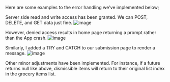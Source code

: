 Here are some examples to the error handling we've implemented below; 

Server side read and write access has been granted. We can POST, DELETE, and GET data just fine.
![image](https://github.com/user-attachments/assets/9f4974f6-eeac-4efa-9b87-dce3363ad36e)

However, denied access results in home page returning a prompt rather than the App crash.
![image](https://github.com/user-attachments/assets/9cd50e08-d0fa-46da-98fd-d3e0926e5f38)

Similarly, I added a TRY and CATCH to our submission page to render a message.
![image](https://github.com/user-attachments/assets/9bc4856e-b8b1-4ec1-aae7-f85eaa4d1aa4)

Other minor adjustments have been implemented. For instance, if a future returns null like above, dismissible items will return to their original list index in the grocery items list. 
